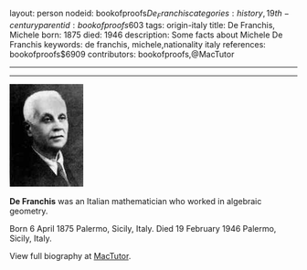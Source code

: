 layout: person
nodeid: bookofproofs$De_Franchis
categories: history,19th-century
parentid: bookofproofs$603
tags: origin-italy
title: De Franchis, Michele
born: 1875
died: 1946
description: Some facts about Michele De Franchis
keywords: de franchis, michele,nationality italy
references: bookofproofs$6909
contributors: bookofproofs,@MacTutor

---


---

![De_Franchis.jpg](https://github.com/bookofproofs/bookofproofs.github.io/blob/main/_sources/_assets/images/portraits/De_Franchis.jpg?raw=true)

**De Franchis** was an Italian mathematician who worked in algebraic geometry.

Born 6 April 1875 Palermo, Sicily, Italy. Died 19 February 1946 Palermo, Sicily, Italy.


View full biography at [MacTutor](https://mathshistory.st-andrews.ac.uk/Biographies/De_Franchis/).